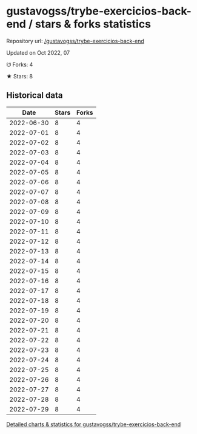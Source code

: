 # gustavogss/trybe-exercicios-back-end / stars & forks statistics

Repository url: [/gustavogss/trybe-exercicios-back-end](https://github.com/gustavogss/trybe-exercicios-back-end)

Updated on Oct 2022, 07

☋ Forks: 4

★ Stars: 8

## Historical data
| Date | Stars | Forks |
|------|-------|-------|
| 2022-06-30 | 8 | 4 | 
| 2022-07-01 | 8 | 4 | 
| 2022-07-02 | 8 | 4 | 
| 2022-07-03 | 8 | 4 | 
| 2022-07-04 | 8 | 4 | 
| 2022-07-05 | 8 | 4 | 
| 2022-07-06 | 8 | 4 | 
| 2022-07-07 | 8 | 4 | 
| 2022-07-08 | 8 | 4 | 
| 2022-07-09 | 8 | 4 | 
| 2022-07-10 | 8 | 4 | 
| 2022-07-11 | 8 | 4 | 
| 2022-07-12 | 8 | 4 | 
| 2022-07-13 | 8 | 4 | 
| 2022-07-14 | 8 | 4 | 
| 2022-07-15 | 8 | 4 | 
| 2022-07-16 | 8 | 4 | 
| 2022-07-17 | 8 | 4 | 
| 2022-07-18 | 8 | 4 | 
| 2022-07-19 | 8 | 4 | 
| 2022-07-20 | 8 | 4 | 
| 2022-07-21 | 8 | 4 | 
| 2022-07-22 | 8 | 4 | 
| 2022-07-23 | 8 | 4 | 
| 2022-07-24 | 8 | 4 | 
| 2022-07-25 | 8 | 4 | 
| 2022-07-26 | 8 | 4 | 
| 2022-07-27 | 8 | 4 | 
| 2022-07-28 | 8 | 4 | 
| 2022-07-29 | 8 | 4 | 


[Detailed charts & statistics for gustavogss/trybe-exercicios-back-end](https://reviewgithub.com/rep/gustavogss/trybe-exercicios-back-end)
